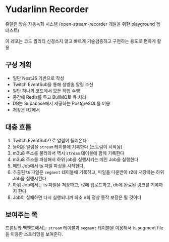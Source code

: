 # Yudarlinn Recorder
유달린 방송 자동녹화 시스템 (open-stream-recorder 개발을 위한 playground 겸 테스트)

이 레포는 코드 퀄리티 신경쓰지 않고 빠르게 기술검증하고 구현하는 용도로 편하게 활용

## 구성 계획
- 일단 NestJS 기반으로 작성
- Twitch EventSub을 통해 생방송 알림 수신
- 일단 하나의 코드에서 모든 작업 수행
- 중간에 Redis를 두고 BullMQ로 큐 처리
- DB는 Supabase에서 제공하는 PostgreSQL를 이용
- 저장은 R2에서

## 대충 흐름
1. Twitch EventSub으로 알림이 들어온다
2. 들어온 알림을 `stream` 테이블에 기록한다 (스트림이 시작됨)
3. m3u8 주소를 불러와서 역시 `stream` 테이블에 함께 기록한다
4. m3u8 주소를 파싱해서 하위 job을 실행시키는 메인 Job을 실행한다
5. 메인 Job에서 ts 파일 파싱을 시작한다.
6. 추출된 ts 파일은 `segment` 테이블에 기록하고, 파일을 다운받아 r2에 저장하는 하위 Job을 실행시킨다
7. 하위 Job에서는 ts 파일을 저장하고, r2에 업로드하고, db에 완료된 링크를 기록까지 한다
8. Job이 실패하면 다시 실행되니까 최소 n회 정상 동작 보장은 될 것이다

## 보여주는 쪽
프론트와 백엔드에서는 `stream` 테이블과 `segment` 테이블을 이용해서 ts segment file을 이용한 스트리밍을 보여준다.
